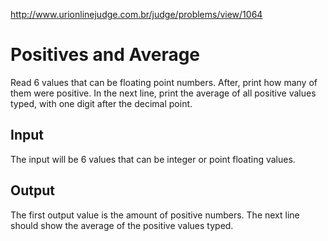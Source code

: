 http://www.urionlinejudge.com.br/judge/problems/view/1064

# Positives and Average

Read 6 values that can be floating point numbers. After, print how many of
them were positive. In the next line, print the average of all positive values
typed, with one digit after the decimal point.

## Input

The input will be 6 values that can be integer or point floating values.

## Output

The first output value is the amount of positive numbers. The next line should
show the average of the positive values ​typed.
